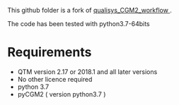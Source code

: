 
This github folder is a fork of  [qualisys_CGM2_workflow ](https://github.com/qualisys/qualisys_CGM2_workflow).

The code has been tested with python3.7-64bits

# Requirements

- QTM version 2.17 or 2018.1 and all later versions
- No other licence required
- python 3.7
- pyCGM2 ( version python3.7 )

<!-- # Installation
There are two ways to install it. Prefered method is using Anaconda 2 environment. Other option is to install Python separately.

## Anaconda
1. Download and install the [Python3 64bit](https://www.anaconda.com/distribution/) version of Anaconda.

2. Create a new environment that uses a 32bit Python 2.7 using the following commands in Anaconda prompt:  
    - `set CONDA_FORCE_32BIT=1`  
    - `conda create -n pycgm2 python=2.7`  
    - `activate pycgm2`  
    Just remember to set `CONDA_FORCE_32BIT=` (set empty) if you want to return to the root 64bit environment.

3. Install pyCGM2:
    - Clone [pyCGM2 repository](https://github.com/pyCGM2/pyCGM2/tree/Master), tested with [version(3.3.0)](https://github.com/pyCGM2/pyCGM2/releases/tag/version(3.3.0)).
    - Open Anaconda prompt at the local folder where pyCGM2 is cloned to and type `pip install -e .` Make sure the pycgm2 environment is active. If not, activate it by `activate pycgm2` in Anaconda prompt at the local folder where pyCGM2 is cloned to.

## Python
1. Download and install [Python 2.7.16 (32 bit)](https://www.python.org/ftp/python/2.7.16/python-2.7.16.msi).   

2. Set enviroment path to `C:\Python27` and `C:\Python27\Scripts`:
    - Click the Windows "Start" icon, type "Environment" and select "Edit the system environment variables".
    - Click "Environment variables"
    - Select "Path" from System variables and click "Edit"
    - Add `C:\Python27` and `C:\Python27\Scripts` and click OK on all dialogs.  

3. Install pyCGM2:
    - Clone [pyCGM2 repository](https://github.com/pyCGM2/pyCGM2/tree/Master), tested with [version(3.3.0)](https://github.com/pyCGM2/pyCGM2/releases/tag/version(3.3.0)).
    - Open command prompt at the local folder where pyCGM2 is cloned to and type `pip install -e .`

## Common steps
4. Download [Mokka](https://storage.googleapis.com/google-code-archive-downloads/v2/code.google.com/b-tk/Mokka-0.6.2_win64.zip):
    - Unzip Mokka and add location of Mokka.exe to "Path" environment variable.

5. Clone the PAF project from [this repository](https://github.com/qualisys/qualisys_CGM2_workflow).   
    Note: Test data are included in Data folder.



# Running the workflow from QTM

1. Open QTM
2. Open the CGM2 project created in step 5 above
3. Go to Tools > Project options > Folder options and set the path to Python. If using Anaconda select the pycgm2 environments python executable when using Anaconda (type `where python` in Anaconda prompt to locate correct Python.exe). If using stand alone python it is typically at `C:\Python27\python.exe`.
4. Navigate to subsession in the Project data tree
5. On Details pane select desired CGM2 Model
6. Click "Start processing"

This process will sucessively:  
  - Generate session.xml
  - Export c3d files
  - Detect static and dynamic trials according the attribute *type* of the *session.xml* node : *measurement*
  - Detect events according Zeni's algorithm
  - Automatically open Mokka for event verification
  - Export plots as pdf pages (stored at subsession folder > processed)

# Running the workflow from the command line -->

<!-- 1. First run the workflow from QTM to make sure c3d files and session.xml have been exported.
2. Open Anaconda prompt (or Windows command prompt if using standalone python) and use 'cd' to go to [QTM project folder]\Templates\Scripts\src\CGM2
3. Start processing: `python CGM_workflow.py --working-directory "..."` (Replace ... with the complete path to the working folder in QTM, i.e. the folder where .qtm and .c3d files are located.).
4. The resulting PDF report will be stored in a subfolder of the working folder. -->
